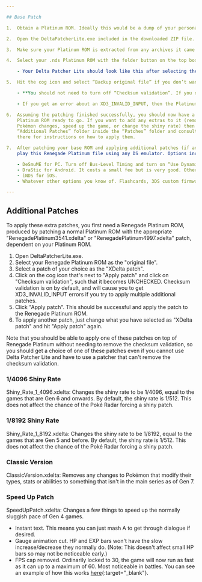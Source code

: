 ```yaml
---

## Base Patch

1.  Obtain a Platinum ROM. Ideally this would be a dump of your personal American Platinum cartridge. If looking online, you may see some Platinum ROMs listed with the number 3541 and some with 4997 or 4998. Any of these should be fine. I can’t give a download link here so you’ll have to find it yourself. Make sure the file type of the download is either .nds, or an .nds file included in a compressed archive such as a .7z or .zip. It absolutely should not be an .exe.

2.  Open the DeltaPatcherLite.exe included in the downloaded ZIP file. This is only available for Windows users; Mac users may be able to use the MultiPatch tool which you can find online for a similar result.

3.  Make sure your Platinum ROM is extracted from any archives it came in when downloaded. It must be an .nds file. It should not be a .7z, a .zip, an .exe, or anything else. It must be an .nds file. It should also be 128 MB aka 131,072 KB.

4.  Select your .nds Platinum ROM with the folder button on the top box. Again, it should be .nds. Then for the bottom box, you’ll want to hit the folder button and select the patch that fits with your ROM. If you’re using a 3541 ROM or a cart dump from a cartridge that was obtained near Platinum’s original release, then use “RenegadePlatinum3541.xdelta”. If you’re using a 4997 ROM, 4998 ROM or a cart dump from a cartridge obtained sometime after Platinum’s original release, then use “RenegadePlatinum4997.xdelta”.

    - Your Delta Patcher Lite should look like this after selecting the correct files: ![Delta Patcher Lite](../assets/patching/delta_patcher_lite.jpg)

5.  Hit the cog icon and select “Backup original file” if you don’t want your ROM to be totally replaced with Renegade Platinum. Then, hit “Apply Patch” and the ROM you selected should be transformed into Renegade Platinum (or the patched version ROM will be copied and appended with PATCHED if you chose to “backup original file”).

    - **You should not need to turn off “Checksum validation”. If you do this to force the patch through, it will likely cause crashes when playing.**

    - If you get an error about an XD3_INVALID_INPUT, then the Platinum ROM base and the XDelta patch do not match. Check your ROM again to make sure it’s an .nds file and that you’re using the patch that matches it as dictated by the instructions in 4. If there was no number listed with the ROM and it fails with both patches, you can probably assume that this base won’t work (possibly due to being European or something to that effect).

6.  Assuming the patching finished successfully, you should now have a Renegade
    Platinum ROM ready to go. If you want to add any extras to it (remove non-canon
    Pokémon changes, speed up the game, or change the shiny rate) then go into the
    “Additional Patches” folder inside the “Patches” folder and consult the README file
    there for instructions on how to apply them.

7.  After patching your base ROM and applying additional patches (if any), you can then
    play this Renegade Platinum file using any DS emulator. Options include:

    - DeSmuME for PC. Turn off Bus-Level Timing and turn on “Use Dynamic Recompiler” in Emulator Options to improve speed as in the image below. Please note that the underground will not work unless Bus-Level Timing is turned on. ![Emulation Settings](../assets/patching/emulation_settings.jpg)
    - DraStic for Android. It costs a small fee but is very good. Otherwise you can use another emulator called Free DS.
    - iNDS for iOS.
    - Whatever other options you know of. Flashcards, 3DS custom firmware etc. Any DS emulator that supports the normal Platinum should work!

---
```


## Additional Patches

To apply these extra patches, you first need a Renegade Platinum ROM, produced by patching a normal Platinum ROM with the appropriate "RenegadePlatinum3541.xdelta" or "RenegadePlatinum4997.xdelta" patch, dependent on your Platinum ROM.

1. Open DeltaPatcherLite.exe.
2. Select your Renegade Platinum ROM as the "original file".
3. Select a patch of your choice as the "XDelta patch".
4. Click on the cog icon that's next to "Apply patch" and click on "Checksum validation", such that it becomes UNCHECKED. Checksum validation is on by default, and will cause you to get XD3_INVALID_INPUT errors if you try to apply multiple additional patches.
5. Click "Apply patch". This should be successful and apply the patch to the Renegade Platinum ROM.
6. To apply another patch, just change what you have selected as "XDelta patch" and hit "Apply patch" again.

Note that you should be able to apply one of these patches on top of Renegade Platinum without needing to remove the checksum validation, so you should get a choice of one of these patches even if you cannot use Delta Patcher Lite and have to use a patcher that can't remove the checksum validation.

### 1/4096 Shiny Rate

Shiny_Rate_1_4096.xdelta: Changes the shiny rate to be 1/4096, equal to the games that are Gen 6 and onwards. By default, the shiny rate is 1/512. This does not affect the chance of the Poké Radar forcing a shiny patch.

### 1/8192 Shiny Rate

Shiny_Rate_1_8192.xdelta: Changes the shiny rate to be 1/8192, equal to the games that are Gen 5 and before. By default, the shiny rate is 1/512. This does not affect the chance of the Poké Radar forcing a shiny patch.

### Classic Version

ClassicVersion.xdelta: Removes any changes to Pokémon that modify their types, stats or abilities to something that isn't in the main series as of Gen 7.

### Speed Up Patch

SpeedUpPatch.xdelta: Changes a few things to speed up the normally sluggish pace of Gen 4 games.

- Instant text. This means you can just mash A to get through dialogue if desired.
- Gauge animation cut. HP and EXP bars won't have the slow increase/decrease they normally do. (Note: This doesn't affect small HP bars so may not be noticeable early.)
- FPS cap removed. Ordinarily locked to 30, the game will now run as fast as it can up to a maximum of 60. Most noticeable in battles. You can see an example of how this works [here](https://www.youtube.com/watch?v=P7P6tjsuNxY){:target="\_blank"}.
